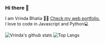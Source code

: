 ### Hi there 👋
I am Vrinda Bhatia 👧🏻
<a href="https://vrindabhatia999.github.io/">
Check my web portfolio.</a>
<br>
  I love to code in Javascript and Python💻<br>
 
  
<!--
**vrindabhatia999/vrindabhatia999** is a ✨ _special_ ✨ repository because its `README.md` (this file) appears on your GitHub profile.

Here are some ideas to get you started:

- 🔭 I’m currently working on a...
- 🌱 I’m currently learning ...
- 👯 I’m looking to collaborate on ...
- 🤔 I’m looking for help with ...
- 💬 Ask me about ...
- 📫 How to reach me: ...
- 😄 Pronouns: ...
- ⚡ Fun fact: ...
-->

![Vrinda's github stats](https://github-readme-stats.vercel.app/api?username=vrindabhatia999&show_icons=true&theme=dark)
![Top Langs](https://github-readme-stats.vercel.app/api/langs/?username=vrindabhatia999&layout=compact&theme=dark)


